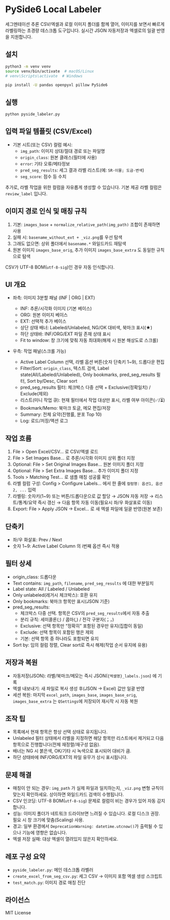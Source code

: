 # PySide6 Local Labeler

세그멘테이션 추론 CSV/엑셀과 로컬 이미지 폴더를 함께 열어, 이미지를 보면서 빠르게 라벨링하는 초경량 데스크톱 도구입니다. 실시간 JSON 자동저장과 엑셀로의 일괄 반영을 지원합니다.

## 설치

```bash
python3 -m venv venv
source venv/bin/activate  # macOS/Linux
# venv\Scripts\activate  # Windows

pip install -U pandas openpyxl pillow PySide6
```

## 실행

```bash
python pyside_labeler.py
```

## 입력 파일 템플릿 (CSV/Excel)

- 기본 시트(또는 CSV) 컬럼 예시:
  - `img_path`: 이미지 상대/절대 경로 또는 파일명
  - `origin_class`: 원본 클래스(필터에 사용)
  - `error`: 기타 오류/메타정보
  - `pred_seg_results`: 세그 결과 라벨 리스트(예: `SR-이물; 도금-변색`)
  - `seg_score`: 점수 등 수치

추가로, 라벨 작업을 위한 컬럼을 자유롭게 생성할 수 있습니다. 기본 제공 라벨 컬럼은 `review_label` 입니다.

## 이미지 경로 인식 및 매칭 규칙

1) 기본: `images_base` + `normalize_relative_path(img_path)` 조합이 존재하면 사용
2) 실패 시: `basename_without_ext + _viz.png`를 우선 탐색
3) 그래도 없으면: 상위 폴더에서 `basename.*` 와일드카드 재탐색
4) 원본 이미지 `images_base_orig`, 추가 이미지 `images_base_extra` 도 동일한 규칙으로 탐색

CSV가 UTF-8 BOM(`utf-8-sig`)인 경우 자동 인식합니다.

## UI 개요

- 좌측: 이미지 3분할 패널 (INF | ORG | EXT)
  - INF: 추론/시각화 이미지 (기본 베이스)
  - ORG: 원본 이미지 베이스
  - EXT: 선택적 추가 베이스
  - 상단 상태 배너: Labeled/Unlabeled, NG/OK 대비색, 북마크 표시(★)
  - 하단 상태바: INF/ORG/EXT 파일 존재 상태 표시
  - Fit to window: 창 크기에 맞춰 자동 최대화(해제 시 원본 해상도로 스크롤)

- 우측: 작업 패널(스크롤 가능)
  - Active Label Column 선택, 라벨 옵션 버튼(숫자 단축키 1~9), 드롭다운 편집
  - Filter/Sort: `origin_class`, 텍스트 검색, Label state(All/Labeled/Unlabeled), Only bookmarks, pred_seg_results 필터, Sort by/Desc, Clear sort
  - pred_seg_results 필터: 체크박스 다중 선택 + Exclusive(정확일치) / Exclude(제외)
  - 리스트(미니 작업 큐): 현재 필터에서 작업 대상만 표시, 라벨 여부 아이콘(✅/⏳)
  - Bookmark/Memo: 북마크 토글, 메모 편집/저장
  - Summary: 전체 요약(진행률, 분포 Top 10)
  - Log: 로드/저장/액션 로그

## 작업 흐름

1) File > Open Excel/CSV… 로 CSV/엑셀 로드
2) File > Set Images Base… 로 추론/시각화 이미지 상위 폴더 지정
3) Optional: File > Set Original Images Base… 원본 이미지 폴더 지정
4) Optional: File > Set Extra Images Base… 추가 이미지 폴더 지정
5) Tools > Matching Test… 로 샘플 매칭 성공률 확인
6) 라벨 컬럼 구성: Config > Configure Labels… 에서 한 줄에 `컬럼명: 옵션1, 옵션2, ...` 입력
7) 라벨링: 숫자키(1~9) 또는 버튼/드롭다운으로 값 할당 → JSON 자동 저장 → 리스트/통계/요약 즉시 갱신 → 다음 항목 자동 이동(필요시 좌/우 화살표로 이동)
8) Export: File > Apply JSON → Excel… 로 새 엑셀 파일에 일괄 반영(원본 보존)

## 단축키

- 좌/우 화살표: Prev / Next
- 숫자 1~9: Active Label Column 의 i번째 옵션 즉시 적용

## 필터 상세

- origin_class: 드롭다운
- Text contains: `img_path`, `filename`, `pred_seg_results` 에 대한 부분일치
- Label state: All / Labeled / Unlabeled
- Only unlabeled(레거시 체크박스): 호환 유지
- Only bookmarks: 북마크 항목만 표시(JSON 기준)
- pred_seg_results:
  - 체크박스 다중 선택. 항목은 CSV의 `pred_seg_results`에서 자동 추출
  - 분리 규칙: 세미콜론(;) / 콤마(,) / 전각 구분자(；，)
  - Exclusive: 선택 항목만 “정확히” 포함된 경우만 유지(집합이 동일)
  - Exclude: 선택 항목이 포함된 행은 제외
  - 기본: 선택 항목 중 하나라도 포함되면 유지
- Sort by: 임의 컬럼 정렬, Clear sort로 즉시 해제(작업 순서 유지에 유용)

## 저장과 복원

- 자동저장(JSON): 라벨/북마크/메모는 즉시 JSON(`{엑셀명}_labels.json`) 에 기록
- 엑셀 내보내기: 새 파일로 복사 생성 후(JSON → Excel) 값만 일괄 반영
- 세션 복원: 마지막 `excel_path`, `images_base`, `images_base_orig`, `images_base_extra` 는 `QSettings`에 저장되어 재시작 시 자동 복원

## 조작 팁

- 목록에서 현재 항목은 항상 선택 상태로 유지됩니다.
- Unlabeled 필터 상태에서 라벨을 지정하면 해당 항목만 리스트에서 제거되고 다음 항목으로 진행합니다(전체 재정렬/재구성 없음).
- 배너는 NG 시 붉은색, OK/기타 시 녹색으로 표시되어 대비가 큼.
- 하단 상태바에 INF/ORG/EXT의 파일 유무가 상시 표시됩니다.

## 문제 해결

- 매칭이 안 되는 경우: `img_path` 가 실제 파일과 일치하는지, `_viz.png` 변형 규칙이 맞는지 확인하세요. 상이하면 와일드카드 검색이 수행됩니다.
- CSV 인코딩: UTF-8 BOM(`utf-8-sig`) 문제로 컬럼이 비는 경우가 있어 자동 감지합니다.
- 성능: 이미지 폴더가 네트워크 드라이브면 느려질 수 있습니다. 로컬 디스크 권장. 필요 시 창 크기에 맞춤(Scaling) 사용.
- 경고: 일부 환경에서 `DeprecationWarning: datetime.utcnow()`가 출력될 수 있으나 기능에 영향은 없습니다.
- 엑셀 저장 실패: 대상 엑셀이 열려있지 않은지 확인하세요.

## 레포 구성 요약

- `pyside_labeler.py`: 메인 데스크톱 라벨러
- `create_excel_from_seg_csv.py`: 세그 CSV → 이미지 포함 엑셀 생성 스크립트
- `test_match.py`: 이미지 경로 매칭 진단

## 라이선스

MIT License